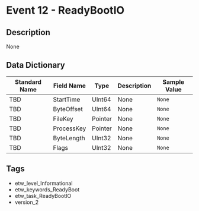 # Event 12 - ReadyBootIO

## Description
None

## Data Dictionary
|Standard Name|Field Name|Type|Description|Sample Value|
|---|---|---|---|---|
|TBD|StartTime|UInt64|None|`None`|
|TBD|ByteOffset|UInt64|None|`None`|
|TBD|FileKey|Pointer|None|`None`|
|TBD|ProcessKey|Pointer|None|`None`|
|TBD|ByteLength|UInt32|None|`None`|
|TBD|Flags|UInt32|None|`None`|

## Tags
* etw_level_Informational
* etw_keywords_ReadyBoot
* etw_task_ReadyBootIO
* version_2